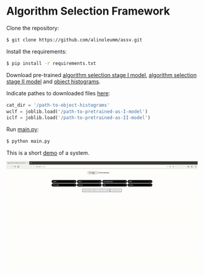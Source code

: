 # Algorithm Selection Framework

Clone the repository:

```bash
$ git clone https://github.com/alinoleumm/assv.git
```

Install the requirements:

```bash
$ pip install -r requirements.txt
```

Download pre-trained [algorithm selection stage I model](https://github.com/alinoleumm/assv/releases/download/v1.1/svc.sav), [algorithm selection stage II model](https://github.com/alinoleumm/assv/releases/download/v1.1/dt.sav) and [object histograms](https://github.com/alinoleumm/assv/releases/download/v1.1/object_histograms.tar.gz).

Indicate pathes to downloaded files [here](https://github.com/alinoleumm/assv/blob/2324462ab954f1df88ed4e414e7f1d0ad7c7aeeb/main.py#L80-L82):

```python
cat_dir = '/path-to-object-histograms' 
wclf = joblib.load('/path-to-pretrained-as-I-model') 
iclf = joblib.load('/path-to-pretrained-as-II-model') 
```

Run [main.py](https://github.com/alinoleumm/assv/blob/master/main.py):

```bash
$ python main.py
```

This is a short [demo](https://www.dropbox.com/s/a46trqt7cwrvgm3/SP_DemoWithStageII.mp4?dl=0) of a system.

![demo](demo.gif)
